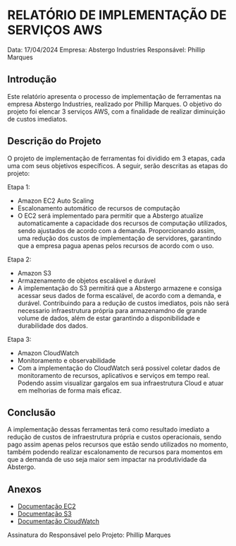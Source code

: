 # RELATÓRIO DE IMPLEMENTAÇÃO DE SERVIÇOS AWS

Data: 17/04/2024
Empresa: Abstergo Industries 
Responsável: Phillip Marques

## Introdução
Este relatório apresenta o processo de implementação de ferramentas na empresa Abstergo Industries, realizado por Phillip Marques. O objetivo do projeto foi elencar 3 serviços AWS, com a finalidade de realizar diminuição de custos imediatos.

## Descrição do Projeto
O projeto de implementação de ferramentas foi dividido em 3 etapas, cada uma com seus objetivos específicos. A seguir, serão descritas as etapas do projeto:


Etapa 1: 
- Amazon EC2 Auto Scaling
- Escalonamento automático de recursos de computação
- O EC2 será implementado para permitir que a Abstergo atualize automaticamente a capacidade dos recursos de computação utilizados, sendo ajustados de acordo com a demanda. Proporcionando assim, uma redução dos custos de implementação de servidores, garantindo que a empresa pagua apenas pelos recursos de acordo com o uso.

Etapa 2: 
- Amazon S3
- Armazenamento de objetos escalável e durável
- A implementação do S3 permitirá que a Abstergo armazene e consiga acessar seus dados de forma escalável, de acordo com a demanda, e durável. Contribuindo para a redução de custos imediatos, pois não será necessario infraestrutura própria para armazenamdno de grande volume de dados, além de estar garantindo a disponibilidade e durabilidade dos dados.

Etapa 3: 
- Amazon CloudWatch
- Monitoramento e observabilidade
- Com a implementação do CloudWatch será possivel coletar dados de monitoramento de recursos, aplicativos e serviços em tempo real. Podendo assim visualizar gargalos em sua infraestrutura Cloud e atuar em melhorias de forma mais eficaz.



## Conclusão
A implementação dessas ferramentas terá como resultado imediato a redução de custos de infraestrutura própria e custos operacionais, sendo pago assim apenas pelos recursos que estão sendo utilizados no momento, também podendo realizar escalonamento de recursos para momentos em que a demanda de uso seja maior sem impactar na produtividade da Abstergo.

## Anexos

- [Documentação EC2](https://docs.aws.amazon.com/ec2/)
- [Documentação S3](https://docs.aws.amazon.com/s3/?icmpid=docs_homepage_featuredsvcs)
- [Documentação CloudWatch](https://docs.aws.amazon.com/pt_br/systems-manager-automation-runbooks/latest/userguide/automation-ref-cw.html)

Assinatura do Responsável pelo Projeto:
Phillip Marques
